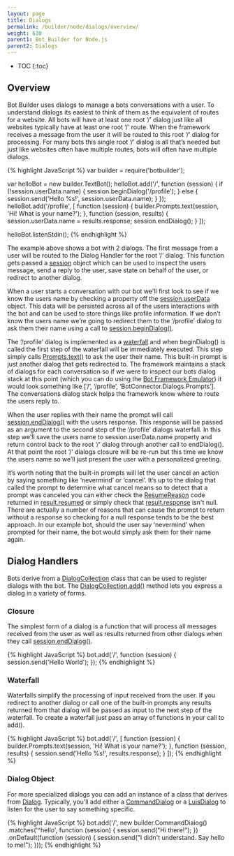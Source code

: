 ```yaml
---
layout: page
title: Dialogs
permalink: /builder/node/dialogs/overview/
weight: 630
parent1: Bot Builder for Node.js
parent2: Dialogs
---
```


* TOC
{:toc}

## Overview
Bot Builder uses dialogs to manage a bots conversations with a user. To understand dialogs its easiest to think of them as the equivalent of routes for a website. All bots will have at least one root ‘/’ dialog just like all websites typically have at least one root ‘/’ route. When the framework receives a message from the user it will be routed to this root ‘/’ dialog for processing. For many bots this single root ‘/’ dialog is all that’s needed but just like websites often have multiple routes, bots will often have multiple dialogs.

{% highlight JavaScript %}
var builder = require('botbuilder');

var helloBot = new builder.TextBot();
helloBot.add('/', function (session) {
    if (!session.userData.name) {
        session.beginDialog('/profile');
    } else {
        session.send('Hello %s!', session.userData.name);
    }
});
helloBot.add('/profile', [
    function (session) {
        builder.Prompts.text(session, 'Hi! What is your name?');
    },
    function (session, results) {
        session.userData.name = results.response;
        session.endDialog();
    }
]);

helloBot.listenStdin();
{% endhighlight %}

The example above shows a bot with 2 dialogs. The first message from a user will be routed to the Dialog Handler for the root ‘/’ dialog. This function gets passed a [session]( /sdkreference/nodejs/classes/_botbuilder_d_.session.html) object which can be used to inspect the users message, send a reply to the user, save state on behalf of the user, or redirect to another dialog. 

When a user starts a conversation with our bot we'll first look to see if we know the users name by checking a property off the [session.userData]( /sdkreference/nodejs/classes/_botbuilder_d_.session.html#userdata) object. This data will be persisted across all of the users interactions with the bot and can be used to store things like profile information. If we don’t know the users name we’re going to redirect them to the ‘/profile’ dialog to ask them their name using a call to [session.beginDialog()]( /sdkreference/nodejs/classes/_botbuilder_d_.session.html#begindialog).

The ‘/profile’ dialog is implemented as a [waterfall](#waterfall) and when beginDialog() is called the first step of the waterfall will be immediately executed. This step simply calls [Prompts.text()](/builder/node/dialogs/Prompts/#promptstext) to ask the user their name. This built-in prompt is just another dialog that gets redirected to. The framework maintains a stack of dialogs for each conversation so if we were to inspect our bots dialog stack at this point (which you can do using the [Bot Framework Emulator]( /connector/tools/bot-framework-emulator/)) it would look something like [‘/’, ‘/profile’, ‘BotConnector.Dialogs.Prompts’]. The conversations dialog stack helps the framework know where to route the users reply to.

When the user replies with their name the prompt will call [session.endDialog()](/sdkreference/nodejs/classes/_botbuilder_d_.session.html#enddialog) with the users response. This response will be passed as an argument to the second step of the ‘/profile’ dialogs waterfall. In this step we'll save the users name to session.userData.name property and return control back to the root ‘/’ dialog through another call to endDialog().  At that point the root ‘/’ dialogs closure will be re-run but this time we know the users name so we’ll just present the user with a personalized greeting.

It’s worth noting that the built-in prompts will let the user cancel an action by saying something like ‘nevermind’ or ‘cancel’.  It’s up to the dialog that called the prompt to determine what cancel means so to detect that a prompt was canceled you can either check the [ResumeReason]( /sdkreference/nodejs/enums/_botbuilder_d_.resumereason.html) code returned in [result.resumed]( /sdkreference/nodejs/interfaces/_botbuilder_d_.ipromptresult.html#resumed) or simply check that [result.response]( /sdkreference/nodejs/interfaces/_botbuilder_d_.ipromptresult.html#response) isn't null. There are actually a number of reasons that can cause the prompt to return without a response so checking for a null response tends to be the best approach.  In our example bot, should the user say ‘nevermind’ when prompted for their name, the bot would simply ask them for their name again.   

## Dialog Handlers
Bots derive from a [DialogCollection]( /sdkreference/nodejs/classes/_botbuilder_d_.dialogcollection.html) class that can be used to register dialogs with the bot.  The [DialogCollection.add()](/sdkreference/nodejs/classes/_botbuilder_d_.dialogcollection.html#add) method lets you express a dialog in a variety of forms.

### Closure
The simplest form of a dialog is a function that will process all messages received from the user as well as results returned from other dialogs when they call [session.endDialog()](/sdkreference/nodejs/classes/_botbuilder_d_.session.html#enddialog).

{% highlight JavaScript %}
bot.add('/', function (session) {
    session.send('Hello World');
});
{% endhighlight %}

### Waterfall
Waterfalls simplify the processing of input received from the user.  If you redirect to another dialog or call one of the built-in prompts any results returned from that dialog will be passed as input to the next step of the waterfall. To create a waterfall just pass an array of functions in your call to add().

{% highlight JavaScript %}
bot.add('/', [
    function (session) {
        builder.Prompts.text(session, 'Hi! What is your name?');
    },
    function (session, results) {
        session.send('Hello %s!', results.response);
    }
]);
{% endhighlight %}

### Dialog Object
For more specialized dialogs you can add an instance of a class that derives from [Dialog]( /sdkreference/nodejs/classes/_botbuilder_d_.dialog.html). Typically, you’ll add either a [CommandDialog]( /builder/node/dialogs/CommandDialog/) or a [LuisDialog]( /builder/node/dialogs/LuisDialog/) to listen for the user to say something specific.

{% highlight JavaScript %}
bot.add('/', new builder.CommandDialog()
    .matches('^hello', function (session) {
        session.send("Hi there!");
    })
    .onDefault(function (session) {
        session.send("I didn't understand. Say hello to me!");
    }));
{% endhighlight %}
